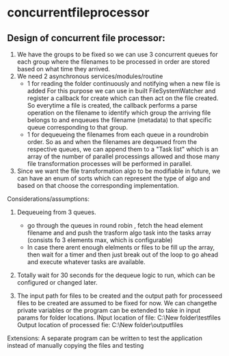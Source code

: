 # concurrentfileprocessor

Design of concurrent file processor:
---------------------------------------
1) We have the groups to be fixed so we can use 3 concurrent queues for each group where the filenames to be processed in order are stored
   based on what time they arrived.
2) We need 2 asynchronous services/modules/routine
   - 1 for reading the folder continuously and notifying when a new file is added
     For this purpose we can use in built FileSystemWatcher and register a callback for create which can then act on the file created.
     So everytime a file is created, the callback performs a parse operation on the filename to identify which group the arriving
     file belongs to and enqueues the filename (metadata)  to that specific queue corresponding to that group.
   - 1 for dequeueing the filenames from each queue in a roundrobin order. So as and when the filenames are dequeued from the respective
     queues, we can append them to a "Task list" which is an array of the number of parallel processings allowed and those many file
     transformation processes will be performed in parallel.
3) Since we want the file transformation algo to be modifiable in future, we can have an enum of sorts which can represent the type of algo
   and based on that choose the corresponding implementation.

Considerations/assumptions:
1) Dequeueing from 3 queues.
   - go through the queues in round robin , fetch the head element filename and and push the trasform algo task 
     into the tasks array (consists fo 3 elements max, which is configurable)
   - In case there arent enough elelments or files to be fill up the array, then wait for a timer and then
     just break out of the loop to go ahead and execute whatever tasks are available.

2) Totally wait for 30 seconds for the dequeue logic to run, which can be configured or changed later.

3) The input path for files to be created and the output path for processeed files to be created are assumed to be fixed for now. 
    We can changethe private variables or the program can be extended to take in input params for folder locations.
   INput location of file: C:\New folder\testfiles
   Output location of processed fie: C:\New folder\outputfiles   


Extensions: A separate program can be written to test the application instead of manually copying the files and testing
